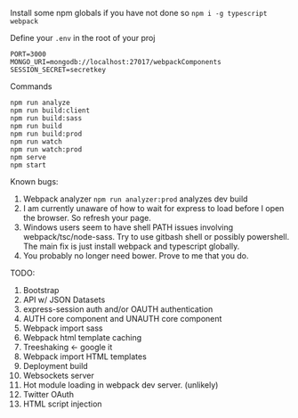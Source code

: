 Install some npm globals if you have not done so
`npm i -g typescript webpack`

Define your `.env` in the root of your proj
```
PORT=3000
MONGO_URI=mongodb://localhost:27017/webpackComponents
SESSION_SECRET=secretkey
```

Commands
```
npm run analyze
npm run build:client
npm run build:sass
npm run build
npm run build:prod
npm run watch
npm run watch:prod
npm serve
npm start
```

Known bugs:
1. Webpack analyzer `npm run analyzer:prod` analyzes dev build
2. I am currently unaware of how to wait for express to load before I open the browser.  So refresh your page.
3. Windows users seem to have shell PATH issues involving webpack/tsc/node-sass.  Try to use gitbash shell or possibly powershell.  The main fix is just install webpack and typescript globally.
4. You probably no longer need bower.  Prove to me that you do.

TODO:
1. Bootstrap
2. API w/ JSON Datasets
3. express-session auth and/or OAUTH authentication
4. AUTH core component and UNAUTH core component
5. Webpack import sass
6. Webpack html template caching
7. Treeshaking <- google it
8. Webpack import HTML templates
9. Deployment build
10. Websockets server
11. Hot module loading in webpack dev server. (unlikely)
12. Twitter OAuth
13. HTML script injection
